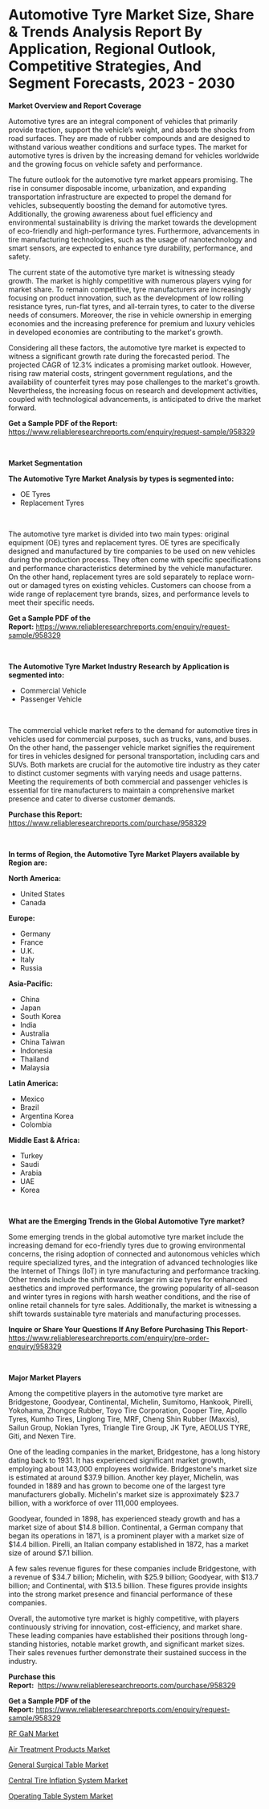 <p><h1>Automotive Tyre Market Size, Share & Trends Analysis Report By Application, Regional Outlook, Competitive Strategies, And Segment Forecasts, 2023 - 2030</h1></p><p><strong>Market Overview and Report Coverage</strong></p>
<p><p>Automotive tyres are an integral component of vehicles that primarily provide traction, support the vehicle’s weight, and absorb the shocks from road surfaces. They are made of rubber compounds and are designed to withstand various weather conditions and surface types. The market for automotive tyres is driven by the increasing demand for vehicles worldwide and the growing focus on vehicle safety and performance.</p><p>The future outlook for the automotive tyre market appears promising. The rise in consumer disposable income, urbanization, and expanding transportation infrastructure are expected to propel the demand for vehicles, subsequently boosting the demand for automotive tyres. Additionally, the growing awareness about fuel efficiency and environmental sustainability is driving the market towards the development of eco-friendly and high-performance tyres. Furthermore, advancements in tire manufacturing technologies, such as the usage of nanotechnology and smart sensors, are expected to enhance tyre durability, performance, and safety.</p><p>The current state of the automotive tyre market is witnessing steady growth. The market is highly competitive with numerous players vying for market share. To remain competitive, tyre manufacturers are increasingly focusing on product innovation, such as the development of low rolling resistance tyres, run-flat tyres, and all-terrain tyres, to cater to the diverse needs of consumers. Moreover, the rise in vehicle ownership in emerging economies and the increasing preference for premium and luxury vehicles in developed economies are contributing to the market's growth.</p><p>Considering all these factors, the automotive tyre market is expected to witness a significant growth rate during the forecasted period. The projected CAGR of 12.3% indicates a promising market outlook. However, rising raw material costs, stringent government regulations, and the availability of counterfeit tyres may pose challenges to the market's growth. Nevertheless, the increasing focus on research and development activities, coupled with technological advancements, is anticipated to drive the market forward.</p></p>
<p><strong>Get a Sample PDF of the Report:</strong> <a href="https://www.reliableresearchreports.com/enquiry/request-sample/958329">https://www.reliableresearchreports.com/enquiry/request-sample/958329</a></p>
<p>&nbsp;</p>
<p><strong>Market Segmentation</strong></p>
<p><strong>The Automotive Tyre Market Analysis by types is segmented into:</strong></p>
<p><ul><li>OE Tyres</li><li>Replacement Tyres</li></ul></p>
<p>&nbsp;</p>
<p><p>The automotive tyre market is divided into two main types: original equipment (OE) tyres and replacement tyres. OE tyres are specifically designed and manufactured by tire companies to be used on new vehicles during the production process. They often come with specific specifications and performance characteristics determined by the vehicle manufacturer. On the other hand, replacement tyres are sold separately to replace worn-out or damaged tyres on existing vehicles. Customers can choose from a wide range of replacement tyre brands, sizes, and performance levels to meet their specific needs.</p></p>
<p><strong>Get a Sample PDF of the Report:</strong>&nbsp;<a href="https://www.reliableresearchreports.com/enquiry/request-sample/958329">https://www.reliableresearchreports.com/enquiry/request-sample/958329</a></p>
<p>&nbsp;</p>
<p><strong>The Automotive Tyre Market Industry Research by Application is segmented into:</strong></p>
<p><ul><li>Commercial Vehicle</li><li>Passenger Vehicle</li></ul></p>
<p>&nbsp;</p>
<p><p>The commercial vehicle market refers to the demand for automotive tires in vehicles used for commercial purposes, such as trucks, vans, and buses. On the other hand, the passenger vehicle market signifies the requirement for tires in vehicles designed for personal transportation, including cars and SUVs. Both markets are crucial for the automotive tire industry as they cater to distinct customer segments with varying needs and usage patterns. Meeting the requirements of both commercial and passenger vehicles is essential for tire manufacturers to maintain a comprehensive market presence and cater to diverse customer demands.</p></p>
<p><strong>Purchase this Report:</strong>&nbsp; <a href="https://www.reliableresearchreports.com/purchase/958329">https://www.reliableresearchreports.com/purchase/958329</a></p>
<p>&nbsp;</p>
<p><strong>In terms of Region, the Automotive Tyre Market Players available by Region are:</strong></p>
<p>
    <p> <strong> North America: </strong>
        <ul>
            <li>United States</li>
            <li>Canada</li>
        </ul>
        </p> 
    <p> <strong> Europe: </strong>
        <ul>
            <li>Germany</li>
            <li>France</li>
            <li>U.K.</li>
            <li>Italy</li>
            <li>Russia</li>
        </ul>
        </p> 
    <p> <strong> Asia-Pacific: </strong>
        <ul>
            <li>China</li>
            <li>Japan</li>
            <li>South Korea</li>
            <li>India</li>
            <li>Australia</li>
            <li>China Taiwan</li>
            <li>Indonesia</li>
            <li>Thailand</li>
            <li>Malaysia</li>
        </ul>
        </p> 
    <p> <strong> Latin America: </strong>
        <ul>
            <li>Mexico</li>
            <li>Brazil</li>
            <li>Argentina Korea</li>
            <li>Colombia</li>
        </ul>
        </p> 
    <p> <strong> Middle East & Africa: </strong>
        <ul>
            <li>Turkey</li>
            <li>Saudi</li>
            <li>Arabia</li>
            <li>UAE</li>
            <li>Korea</li>
        </ul>
    </p>
    </p>
<p>&nbsp;</p>
<p><strong>What are the Emerging Trends in the Global Automotive Tyre market?</strong></p>
<p><p>Some emerging trends in the global automotive tyre market include the increasing demand for eco-friendly tyres due to growing environmental concerns, the rising adoption of connected and autonomous vehicles which require specialized tyres, and the integration of advanced technologies like the Internet of Things (IoT) in tyre manufacturing and performance tracking. Other trends include the shift towards larger rim size tyres for enhanced aesthetics and improved performance, the growing popularity of all-season and winter tyres in regions with harsh weather conditions, and the rise of online retail channels for tyre sales. Additionally, the market is witnessing a shift towards sustainable tyre materials and manufacturing processes.</p></p>
<p><strong>Inquire or Share Your Questions If Any Before Purchasing This Report</strong>- <a href="https://www.reliableresearchreports.com/enquiry/pre-order-enquiry/958329">https://www.reliableresearchreports.com/enquiry/pre-order-enquiry/958329</a></p>
<p>&nbsp;</p>
<p><strong>Major Market Players</strong></p>
<p><p>Among the competitive players in the automotive tyre market are Bridgestone, Goodyear, Continental, Michelin, Sumitomo, Hankook, Pirelli, Yokohama, Zhongce Rubber, Toyo Tire Corporation, Cooper Tire, Apollo Tyres, Kumho Tires, Linglong Tire, MRF, Cheng Shin Rubber (Maxxis), Sailun Group, Nokian Tyres, Triangle Tire Group, JK Tyre, AEOLUS TYRE, Giti, and Nexen Tire. </p><p>One of the leading companies in the market, Bridgestone, has a long history dating back to 1931. It has experienced significant market growth, employing about 143,000 employees worldwide. Bridgestone's market size is estimated at around $37.9 billion. Another key player, Michelin, was founded in 1889 and has grown to become one of the largest tyre manufacturers globally. Michelin's market size is approximately $23.7 billion, with a workforce of over 111,000 employees.</p><p>Goodyear, founded in 1898, has experienced steady growth and has a market size of about $14.8 billion. Continental, a German company that began its operations in 1871, is a prominent player with a market size of $14.4 billion. Pirelli, an Italian company established in 1872, has a market size of around $7.1 billion.</p><p>A few sales revenue figures for these companies include Bridgestone, with a revenue of $34.7 billion; Michelin, with $25.9 billion; Goodyear, with $13.7 billion; and Continental, with $13.5 billion. These figures provide insights into the strong market presence and financial performance of these companies.</p><p>Overall, the automotive tyre market is highly competitive, with players continuously striving for innovation, cost-efficiency, and market share. These leading companies have established their positions through long-standing histories, notable market growth, and significant market sizes. Their sales revenues further demonstrate their sustained success in the industry.</p></p>
<p><strong>Purchase this Report:</strong>&nbsp;&nbsp;<a href="https://www.reliableresearchreports.com/purchase/958329">https://www.reliableresearchreports.com/purchase/958329</a></p>
<p></p>
<p><strong>Get a Sample PDF of the Report:</strong>&nbsp;<a href="https://www.reliableresearchreports.com/enquiry/request-sample/958329">https://www.reliableresearchreports.com/enquiry/request-sample/958329</a></p>
<p><p><a href="https://medium.com/@roscoemayer1990/rf-gan-market-comprehensive-assessment-by-type-application-and-geography-52b99e31e463">RF GaN Market</a></p><p><a href="https://medium.com/@myrtleebert1913/air-treatment-products-market-furnishes-information-on-market-share-market-trends-and-market-2ced86f995d4">Air Treatment Products Market</a></p><p><a href="https://www.linkedin.com/pulse/general-surgical-table-market-insights-players-forecast-till-ufrze/">General Surgical Table Market</a></p><p><a href="https://github.com/RichRobinson5/Market-Research-Report-List-2/blob/main/central-tire-inflation-system-market.md">Central Tire Inflation System Market</a></p><p><a href="https://www.linkedin.com/pulse/operating-table-system-market-research-report-provides-cohfe/">Operating Table System Market</a></p></p>
